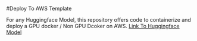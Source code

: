 #Deploy To AWS Template

For any Huggingface Model, this repository offers code to containerize and deploy a GPU docker / Non GPU Dcoker on AWS.
[Link To Huggingface Model](https://huggingface.co/models)
